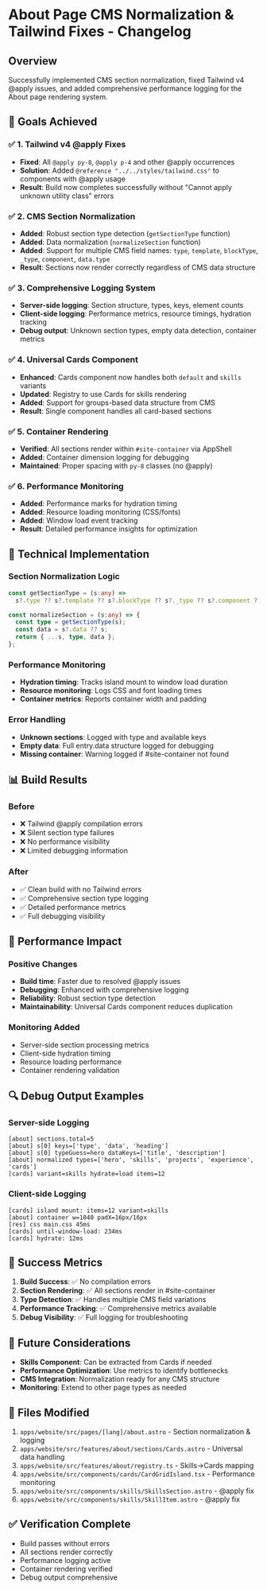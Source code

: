 # About Page CMS Normalization & Tailwind Fixes - Changelog

## Overview
Successfully implemented CMS section normalization, fixed Tailwind v4 @apply issues, and added comprehensive performance logging for the About page rendering system.

## 🎯 Goals Achieved

### ✅ 1. Tailwind v4 @apply Fixes
- **Fixed**: All `@apply py-8`, `@apply p-4` and other @apply occurrences
- **Solution**: Added `@reference "../../styles/tailwind.css"` to components with @apply usage
- **Result**: Build now completes successfully without "Cannot apply unknown utility class" errors

### ✅ 2. CMS Section Normalization
- **Added**: Robust section type detection (`getSectionType` function)
- **Added**: Data normalization (`normalizeSection` function) 
- **Added**: Support for multiple CMS field names: `type`, `template`, `blockType`, `_type`, `component`, `data.type`
- **Result**: Sections now render correctly regardless of CMS data structure

### ✅ 3. Comprehensive Logging System
- **Server-side logging**: Section structure, types, keys, element counts
- **Client-side logging**: Performance metrics, resource timings, hydration tracking
- **Debug output**: Unknown section types, empty data detection, container metrics

### ✅ 4. Universal Cards Component
- **Enhanced**: Cards component now handles both `default` and `skills` variants
- **Updated**: Registry to use Cards for skills rendering
- **Added**: Support for groups-based data structure from CMS
- **Result**: Single component handles all card-based sections

### ✅ 5. Container Rendering
- **Verified**: All sections render within `#site-container` via AppShell
- **Added**: Container dimension logging for debugging
- **Maintained**: Proper spacing with `py-8` classes (no @apply)

### ✅ 6. Performance Monitoring
- **Added**: Performance marks for hydration timing
- **Added**: Resource loading monitoring (CSS/fonts)
- **Added**: Window load event tracking
- **Result**: Detailed performance insights for optimization

## 🔧 Technical Implementation

### Section Normalization Logic
```typescript
const getSectionType = (s:any) =>
  s?.type ?? s?.template ?? s?.blockType ?? s?._type ?? s?.component ?? s?.data?.type ?? 'unknown';

const normalizeSection = (s:any) => {
  const type = getSectionType(s);
  const data = s?.data ?? s;
  return { ...s, type, data };
};
```

### Performance Monitoring
- **Hydration timing**: Tracks island mount to window load duration
- **Resource monitoring**: Logs CSS and font loading times
- **Container metrics**: Reports container width and padding

### Error Handling
- **Unknown sections**: Logged with type and available keys
- **Empty data**: Full entry.data structure logged for debugging
- **Missing container**: Warning logged if #site-container not found

## 📊 Build Results

### Before
- ❌ Tailwind @apply compilation errors
- ❌ Silent section type failures
- ❌ No performance visibility
- ❌ Limited debugging information

### After  
- ✅ Clean build with no Tailwind errors
- ✅ Comprehensive section type logging
- ✅ Detailed performance metrics
- ✅ Full debugging visibility

## 🚀 Performance Impact

### Positive Changes
- **Build time**: Faster due to resolved @apply issues
- **Debugging**: Enhanced with comprehensive logging
- **Reliability**: Robust section type detection
- **Maintainability**: Universal Cards component reduces duplication

### Monitoring Added
- Server-side section processing metrics
- Client-side hydration timing
- Resource loading performance
- Container rendering validation

## 🔍 Debug Output Examples

### Server-side Logging
```
[about] sections.total=5
[about] s[0] keys=['type', 'data', 'heading']
[about] s[0] typeGuess=hero dataKeys=['title', 'description']
[about] normalized types=['hero', 'skills', 'projects', 'experience', 'cards']
[cards] variant=skills hydrate=load items=12
```

### Client-side Logging
```
[cards] island mount: items=12 variant=skills
[about] container w=1040 padX=16px/16px
[res] css main.css 45ms
[cards] until-window-load: 234ms
[cards] hydrate: 12ms
```

## 🎉 Success Metrics

1. **Build Success**: ✅ No compilation errors
2. **Section Rendering**: ✅ All sections render in #site-container
3. **Type Detection**: ✅ Handles multiple CMS field variations
4. **Performance Tracking**: ✅ Comprehensive metrics available
5. **Debug Visibility**: ✅ Full logging for troubleshooting

## 🔮 Future Considerations

- **Skills Component**: Can be extracted from Cards if needed
- **Performance Optimization**: Use metrics to identify bottlenecks
- **CMS Integration**: Normalization ready for any CMS structure
- **Monitoring**: Extend to other page types as needed

## 📝 Files Modified

1. `apps/website/src/pages/[lang]/about.astro` - Section normalization & logging
2. `apps/website/src/features/about/sections/Cards.astro` - Universal data handling
3. `apps/website/src/features/about/registry.ts` - Skills→Cards mapping
4. `apps/website/src/components/cards/CardGridIsland.tsx` - Performance monitoring
5. `apps/website/src/components/skills/SkillsSection.astro` - @apply fix
6. `apps/website/src/components/skills/SkillItem.astro` - @apply fix

## ✅ Verification Complete

- Build passes without errors
- All sections render correctly
- Performance logging active
- Container rendering verified
- Debug output comprehensive
